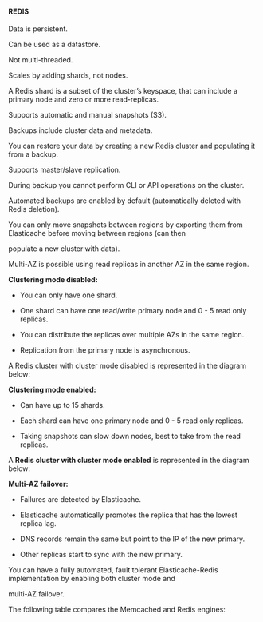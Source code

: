 #### REDIS


Data is persistent.


Can be used as a datastore.


Not multi-threaded.


Scales by adding shards, not nodes.


A Redis shard is a subset of the cluster’s keyspace, that can include a primary node and zero or more read-replicas.


Supports automatic and manual snapshots (S3).


Backups include cluster data and metadata.


You can restore your data by creating a new Redis cluster and populating it from a backup.


Supports master/slave replication.


During backup you cannot perform CLI or API operations on the cluster.


Automated backups are enabled by default (automatically deleted with Redis deletion).


You can only move snapshots between regions by exporting them from Elasticache before moving between regions (can then

populate a new cluster with data).


Multi-AZ is possible using read replicas in another AZ in the same region.


**Clustering mode disabled:**


- You can only have one shard.

- One shard can have one read/write primary node and 0 - 5 read only replicas.

- You can distribute the replicas over multiple AZs in the same region.

- Replication from the primary node is asynchronous.


A Redis cluster with cluster mode disabled is represented in the diagram below:


**Clustering mode enabled:**


- Can have up to 15 shards.

- Each shard can have one primary node and 0 - 5 read only replicas.

- Taking snapshots can slow down nodes, best to take from the read replicas.


A **Redis cluster with cluster mode enabled** is represented in the diagram below:


**Multi-AZ failover:**


- Failures are detected by Elasticache.

- Elasticache automatically promotes the replica that has the lowest replica lag.

- DNS records remain the same but point to the IP of the new primary.

- Other replicas start to sync with the new primary.


You can have a fully automated, fault tolerant Elasticache-Redis implementation by enabling both cluster mode and

multi-AZ failover.


The following table compares the Memcached and Redis engines:

